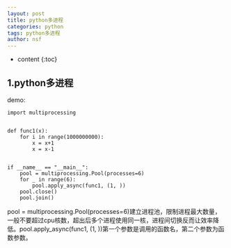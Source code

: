 ```yaml
---
layout: post
title: python多进程
categories: python
tags: python多进程
author: nsf
---
```


* content
{:toc}




## 1.python多进程

demo:

```
import multiprocessing


def func1(x):
    for i in range(1000000000):
        x = x+1
        x = x-1


if __name__ == "__main__":
    pool = multiprocessing.Pool(processes=6)
    for _ in range(6):
        pool.apply_async(func1, (1, ))
    pool.close()
    pool.join()
```

pool = multiprocessing.Pool(processes=6)建立进程池，限制进程最大数量，一般不要超过cpu核数，超出后多个进程使用同一核，进程间切换反而让效率降低。pool.apply_async(func1, (1, ))第一个参数是调用的函数名，第二个参数为函数参数。

